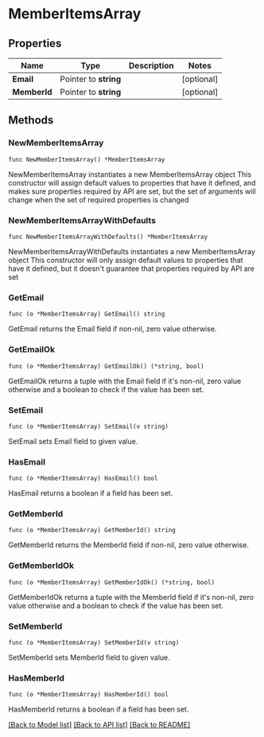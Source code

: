 # MemberItemsArray

## Properties

Name | Type | Description | Notes
------------ | ------------- | ------------- | -------------
**Email** | Pointer to **string** |  | [optional] 
**MemberId** | Pointer to **string** |  | [optional] 

## Methods

### NewMemberItemsArray

`func NewMemberItemsArray() *MemberItemsArray`

NewMemberItemsArray instantiates a new MemberItemsArray object
This constructor will assign default values to properties that have it defined,
and makes sure properties required by API are set, but the set of arguments
will change when the set of required properties is changed

### NewMemberItemsArrayWithDefaults

`func NewMemberItemsArrayWithDefaults() *MemberItemsArray`

NewMemberItemsArrayWithDefaults instantiates a new MemberItemsArray object
This constructor will only assign default values to properties that have it defined,
but it doesn't guarantee that properties required by API are set

### GetEmail

`func (o *MemberItemsArray) GetEmail() string`

GetEmail returns the Email field if non-nil, zero value otherwise.

### GetEmailOk

`func (o *MemberItemsArray) GetEmailOk() (*string, bool)`

GetEmailOk returns a tuple with the Email field if it's non-nil, zero value otherwise
and a boolean to check if the value has been set.

### SetEmail

`func (o *MemberItemsArray) SetEmail(v string)`

SetEmail sets Email field to given value.

### HasEmail

`func (o *MemberItemsArray) HasEmail() bool`

HasEmail returns a boolean if a field has been set.

### GetMemberId

`func (o *MemberItemsArray) GetMemberId() string`

GetMemberId returns the MemberId field if non-nil, zero value otherwise.

### GetMemberIdOk

`func (o *MemberItemsArray) GetMemberIdOk() (*string, bool)`

GetMemberIdOk returns a tuple with the MemberId field if it's non-nil, zero value otherwise
and a boolean to check if the value has been set.

### SetMemberId

`func (o *MemberItemsArray) SetMemberId(v string)`

SetMemberId sets MemberId field to given value.

### HasMemberId

`func (o *MemberItemsArray) HasMemberId() bool`

HasMemberId returns a boolean if a field has been set.


[[Back to Model list]](../README.md#documentation-for-models) [[Back to API list]](../README.md#documentation-for-api-endpoints) [[Back to README]](../README.md)


